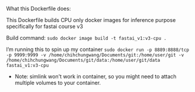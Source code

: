 What this Dockerfile does:

This Dockerfile builds CPU only docker images for inference purpose specifically for fastai course v3

Build command: `sudo docker image build -t fastai_v1:v3-cpu .`

I’m running this to spin up my container `sudo docker run -p 8889:8888/tcp -p 9999:9999 -v /home/chihchungwang/Documents/git:/home/user/git -v /home/chihchungwang/Documents/git/data:/home/user/git/data fastai_v1:v3-cpu`

- Note: simlink won't work in container, so you might need to attach multiple volumes to your container.

